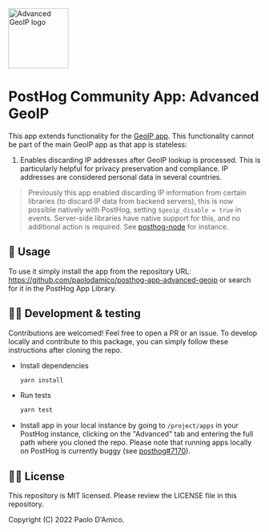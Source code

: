 <img src="logo.png" alt="Advanced GeoIP logo" width="120px" />

# PostHog Community App: Advanced GeoIP

This app extends functionality for the [GeoIP app](https://github.com/PostHog/posthog-plugin-geoip). This functionality cannot be part of the main GeoIP app as that app is stateless:

1. Enables discarding IP addresses after GeoIP lookup is processed. This is particularly helpful for privacy preservation and compliance. IP addresses are considered personal data in several countries.

> Previously this app enabled discarding IP information from certain libraries (to discard IP data from backend servers), this is now possible natively with PostHog, setting `$geoip_disable = true` in events. Server-side libraries have native support for this, and no additional action is required. See [posthog-node](https://posthog.com/docs/libraries/node) for instance.

## 🚀 Usage

To use it simply install the app from the repository URL: https://github.com/paolodamico/posthog-app-advanced-geoip or search for it in the PostHog App Library.

## 🧑‍💻 Development & testing

Contributions are welcomed! Feel free to open a PR or an issue. To develop locally and contribute to this package, you can simply follow these instructions after cloning the repo.

-   Install dependencies
    ```bash
    yarn install
    ```
-   Run tests
    ```bash
    yarn test
    ```
-   Install app in your local instance by going to `/project/apps` in your PostHog instance, clicking on the "Advanced" tab and entering the full path where you cloned the repo. Please note that running apps locally on PostHog is currently buggy (see [posthog#7170](https://github.com/PostHog/posthog/issues/7170)).

## 🧑‍⚖️ License

This repository is MIT licensed. Please review the LICENSE file in this repository.

Copyright (C) 2022 Paolo D'Amico.
